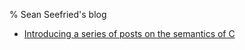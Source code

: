 % Sean Seefried's blog

- [Introducing a series of posts on the semantics of C](./intro-to-no-semantics-of-c.md)
